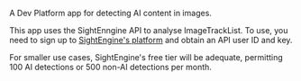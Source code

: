 A Dev Platform app for detecting AI content in images.

This app uses the SightEnngine API to analyse ImageTrackList. To use, you need to sign up to [SightEngine's platform](https://sightengine.com/) and obtain an API user ID and key.

For smaller use cases, SightEngine's free tier will be adequate, permitting 100 AI detections or 500 non-AI detections per month.

